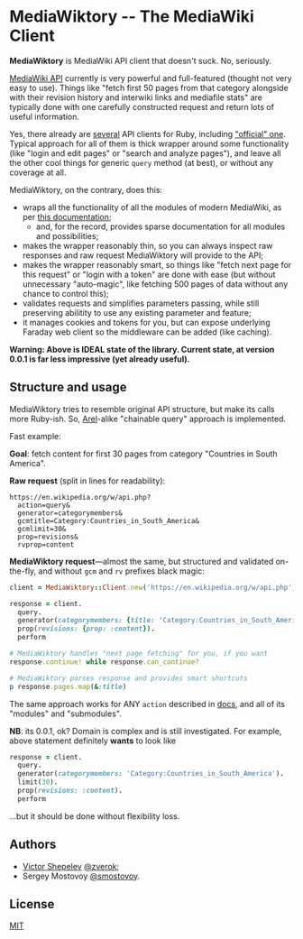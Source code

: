 # MediaWiktory -- The MediaWiki Client

**MediaWiktory** is MediaWiki API client that doesn't suck. No, seriously.

[MediaWiki API](https://www.mediawiki.org/wiki/API:Main_page)
currently is very powerful and full-featured (thought not very easy to use).
Things like "fetch first 50 pages from that category alongside with their
revision history and interwiki links and mediafile stats" are typically done
with one carefully constructed request and return lots of useful information.

Yes, there already are [several](https://www.mediawiki.org/wiki/API:Client_code#Ruby)
API clients for Ruby, including ["official" one](https://github.com/wikimedia/mediawiki-ruby-api).
Typical approach for all of them is thick wrapper around some functionality
(like "login and edit pages" or "search and analyze pages"), and leave
all the other cool things for generic `query` method (at best), or
without any coverage at all.

MediaWiktory, on the contrary, does this:
* wraps all the functionality of all the modules of modern MediaWiki,
  as per [this documentation](https://en.wikipedia.org/w/api.php?action=help&modules=main);
  * and, for the record, provides sparse documentation for all modules
    and possibilities;
* makes the wrapper reasonably thin, so you can always inspect raw responses
  and raw request MediaWiktory will provide to the API;
* makes the wrapper reasonably smart, so things like "fetch next page for
  this request" or "login with a token" are done with ease (but without
  unnecessary "auto-magic", like fetching 500 pages of data without any
  chance to control this);
* validates requests and simplifies parameters passing, while still
  preserving abilitity to use any existing parameter and feature;
* it manages cookies and tokens for you, but can expose underlying
  Faraday web client so the middleware can be added (like caching).

**Warning: Above is IDEAL state of the library. Current state, at
version 0.0.1 is far less impressive (yet already useful).**

## Structure and usage

MediaWiktory tries to resemble original API structure, but make its calls
more Ruby-ish. So, [Arel](https://github.com/rails/arel)-alike "chainable
query" approach is implemented.

Fast example:

**Goal**: fetch content for first 30 pages from category "Countries in
South America".

**Raw request** (split in lines for readability):

```
https://en.wikipedia.org/w/api.php?
  action=query&
  generator=categorymembers&
  gcmtitle=Category:Countries_in_South_America&
  gcmlimit=30&
  prop=revisions&
  rvprop=content
```

**MediaWiktory request**—almost the same, but structured and validated
on-the-fly, and without `gcm` and `rv` prefixes black magic:

```ruby
client = MediaWiktory::Client.new('https://en.wikipedia.org/w/api.php')

response = client.
  query.
  generator(categorymembers: {title: 'Category:Countries_in_South_America', limit: 30}).
  prop(revisions: {prop: :content}).
  perform

# MediaWiktory handles "next page fetching" for you, if you want
response.continue! while response.can_continue?

# MediaWiktory parses response and provides smart shortcuts
p response.pages.map(&:title)
```

The same approach works for ANY `action` described in [docs](https://en.wikipedia.org/w/api.php),
and all of its "modules" and "submodules".

**NB**: its 0.0.1, ok? Domain is complex and is still investigated. For
example, above statement definitely **wants** to look like

```ruby
response = client.
  query.
  generator(categorymembers: 'Category:Countries_in_South_America').
  limit(30).
  prop(revisions: :content).
  perform
```

...but it should be done without flexibility loss.

## Authors

* [Victor Shepelev](https://zverok.github.io) [@zverok](https://github.com/zverok);
* Sergey Mostovoy [@smostovoy](https://github.com/smostovoy).

## License

[MIT](https://github.com/molybdenum-99/mediawiktory/blob/master/LICENSE.txt)
